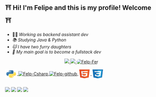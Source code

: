 ## ⛩ Hi! I'm Felipe and this is my profile! Welcome ⛩

- 🐱‍💻 <i> Working as backend assistant dev
- 📚 Studying Java & Python
- 🐱 I have two furry daughters 
- 🎯 My main goal is to become a fullstack dev </i>


<div align="center">
  <a href="https://github.com/felpthefelpo">
  <img height="145em" src="https://github-readme-stats.vercel.app/api?username=felpthefelpo&show_icons=true&theme=dark&include_all_commits=true&count_private=true"/>
  <img height="145em" src="https://github-readme-stats.vercel.app/api/top-langs/?username=felpthefelpo&layout=compact&langs_count=7&theme=dark"/>
      <img align"right" alt="Felp-Fer" height="150" style="border-radius:50px;"  src="https://user-images.githubusercontent.com/97197024/160641788-e2c6c0fc-4450-4227-a1e5-4aba1883c545.png">
</div>

<div style="display: inline_block"><br>
  <img align="center" alt="felp-Python" height="30" width="40" src="https://raw.githubusercontent.com/devicons/devicon/master/icons/python/python-original.svg">
  <img align="center" alt="Felp-Csharp" height="30" width="40" src="https://cdn.jsdelivr.net/gh/devicons/devicon/icons/java/java-original.svg">
  <img align="center" alt="Felp-github" height="30" width="40" src="https://cdn.jsdelivr.net/gh/devicons/devicon/icons/github/github-original-wordmark.svg">
  <img align="center" alt="Felp-HTML" height="30" width="40" src="https://raw.githubusercontent.com/devicons/devicon/master/icons/html5/html5-original.svg">
  <img align="center" alt="Felp-CSS" height="30" width="40" src="https://raw.githubusercontent.com/devicons/devicon/master/icons/css3/css3-original.svg">

  
</div>
  
  ##
  
 <div>
  <a href="https://www.instagram.com/felpthefelpo" target="_blank"><img src="https://img.shields.io/badge/-Instagram-%23E4405F?style=for-the-badge&logo=instagram&logoColor=white" target="_blank"></a>
 	<a href="https://www.twitch.tv/felpthefelpo" target="_blank"><img src="https://img.shields.io/badge/Twitch-9146FF?style=for-the-badge&logo=twitch&logoColor=white" target="_blank"></a>
  <a href = "mailto:felpoandrade7@gmail.com"><img src="https://img.shields.io/badge/-Gmail-%23333?style=for-the-badge&logo=gmail&logoColor=white" target="_blank"></a>
  <a href="https://www.linkedin.com/in/felpoandrade7" target="_blank"><img src="https://img.shields.io/badge/-LinkedIn-%230077B5?style=for-the-badge&logo=linkedin&logoColor=white" target="_blank"></a> 
   
 </div>
